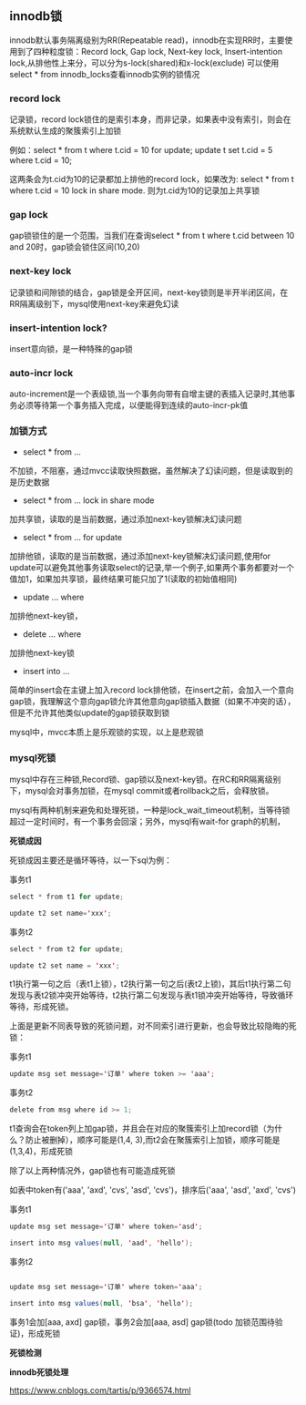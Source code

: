 ## innodb锁

innodb默认事务隔离级别为RR(Repeatable read)，innodb在实现RR时，主要使用到了四种粒度锁：Record lock, Gap lock, Next-key lock, Insert-intention lock,从排他性上来分，可以分为s-lock(shared)和x-lock(exclude)
可以使用select * from innodb_locks查看innodb实例的锁情况

### record lock

记录锁，record lock锁住的是索引本身，而非记录，如果表中没有索引，则会在系统默认生成的聚簇索引上加锁

例如：select * from t where t.cid = 10 for update; update t set t.cid = 5 where t.cid = 10;

这两条会为t.cid为10的记录都加上排他的record lock，如果改为:
select * from t where t.cid = 10 lock in share mode.
则为t.cid为10的记录加上共享锁

### gap lock

gap锁锁住的是一个范围，当我们在查询select * from t where t.cid between 10 and 20时，gap锁会锁住区间(10,20)

### next-key lock

记录锁和间隙锁的结合，gap锁是全开区间，next-key锁则是半开半闭区间，在RR隔离级别下，mysql使用next-key来避免幻读

### insert-intention lock?

insert意向锁，是一种特殊的gap锁

### auto-incr lock

auto-increment是一个表级锁,当一个事务向带有自增主键的表插入记录时,其他事务必须等待第一个事务插入完成，以便能得到连续的auto-incr-pk值

### 加锁方式

* select * from ...

不加锁，不阻塞，通过mvcc读取快照数据，虽然解决了幻读问题，但是读取到的是历史数据

* select * from ... lock in share mode

加共享锁，读取的是当前数据，通过添加next-key锁解决幻读问题

* select * from ... for update

加排他锁，读取的是当前数据，通过添加next-key锁解决幻读问题,使用for update可以避免其他事务读取select的记录,举一个例子,如果两个事务都要对一个值加1，如果加共享锁，最终结果可能只加了1(读取的初始值相同)

* update ... where

加排他next-key锁，

* delete ... where

加排他next-key锁

* insert into ...

简单的insert会在主键上加入record lock排他锁，在insert之前，会加入一个意向gap锁，我理解这个意向gap锁允许其他意向gap锁插入数据（如果不冲突的话），但是不允许其他类似update的gap锁获取到锁


mysql中，mvcc本质上是乐观锁的实现，以上是悲观锁

### mysql死锁

mysql中存在三种锁,Record锁、gap锁以及next-key锁。在RC和RR隔离级别下，mysql会对事务加锁，在mysql commit或者rollback之后，会释放锁。

mysql有两种机制来避免和处理死锁，一种是lock_wait_timeout机制，当等待锁超过一定时间时，有一个事务会回滚；另外，mysql有wait-for graph的机制，

**死锁成因**

死锁成因主要还是循环等待，以一下sql为例：

事务t1

```java
select * from t1 for update;

update t2 set name='xxx';

```

事务t2

```java
select * from t2 for update;

update t2 set name = 'xxx';

```

t1执行第一句之后（表t1上锁），t2执行第一句之后(表t2上锁)，其后t1执行第二句发现与表t2锁冲突开始等待，t2执行第二句发现与表t1锁冲突开始等待，导致循环等待，形成死锁。

上面是更新不同表导致的死锁问题，对不同索引进行更新，也会导致比较隐晦的死锁：

事务t1

```java
update msg set message='订单' where token >= 'aaa';

```

事务t2

```java
delete from msg where id >= 1;

```

t1查询会在token列上加gap锁，并且会在对应的聚簇索引上加record锁（为什么？防止被删掉），顺序可能是(1,4, 3),而t2会在聚簇索引上加锁，顺序可能是(1,3,4)，形成死锁

除了以上两种情况外，gap锁也有可能造成死锁

如表中token有('aaa', 'axd', 'cvs', 'asd', 'cvs')，排序后('aaa', 'asd', 'axd', 'cvs')

事务t1

```java
update msg set message='订单' where token='asd';

insert into msg values(null, 'aad', 'hello');
```

事务t2

```java

update msg set message='订单' where token='aaa';

insert into msg values(null, 'bsa', 'hello');

```

事务1会加[aaa, axd] gap锁，事务2会加[aaa, asd] gap锁(todo 加锁范围待验证)，形成死锁


**死锁检测**


**innodb死锁处理**


https://www.cnblogs.com/tartis/p/9366574.html

